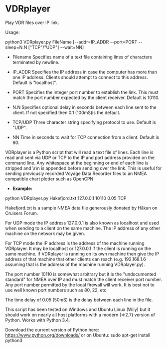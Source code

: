 # VDRplayer
Play VDR files over IP link.

Usage:

python3 VDRplayer.py FileName [--addr=IP_ADDR --port=PORT --sleep=N.N ["TCP"/"UDP"] --wait=NN]

  - Filename   Specifies name of a text file containing lines of characters terminated by newline.

  - IP_ADDR    Specifies the IP address in case the computer has more than one IP address. Clients should attempt to connect to this address.  Default is "localhost".

  - PORT       Specifies the integer port number to establish the link. This must match the port number expected by the client receiver. Default is 10110.

  - N.N        Specifies optional delay in seconds between each line sent to the client. If not specified then 0.1 (100mS)is the default.

  - TCP/UDP    Three character string specifying protocol to use. Default is "UDP".

  - NN         Time in seconds to wait for TCP connection from a client.  Default is 60.
  

VDRplayer is a Python script that will read a text file of lines. Each line is read and sent via UDP or TCP to the IP and port address provided on the command line. Any whitespace at the beginning or end of each line is stripped and \r\n is appended before sending over the link. This is useful for sending previously recorded Voyage Data Recorder files to an NMEA compatible chart plotter such as OpenCPN.

* **Example:**

python VDRplayer.py Hakefjord.txt 127.0.0.1 10110 0.05 TCP

Hakefjord.txt is a sample NMEA data file generously donated by Håkan on Cruisers Forum.

For UDP mode the IP address 127.0.0.1 is also known as localhost and used when sending to a client on the same machine. The IP address of any other machine on the network may be given.

For TCP mode the IP address is the address of the machine running VDRplayer. It may be localhost or 127.0.0.1 if the client is running on the same machine. If VDRplayer is running on its own machine then give the IP address of that machine that other clients can reach (e.g. 192.168.1.6 assuming that is the address of the machine running VDRplayer.py).

The port number 10110 is somewhat arbitrary but it is the "undocumented standard" for NMEA over IP and must match the client receiver port number. Any port number permitted by the local firewall will work. It is best not to use well known port numbers such as 80, 22, etc.

The time delay of 0.05 (50mS) is the delay between each line in the file.

This script has been tested on Windows and Ubuntu Linux (Wily) but it should work on nearly all host platforms with a modern (=>2.7) version of Python. Works with Python 3.4.

Download the current version of Python here: https://www.python.org/downloads/ or on Ubuntu: sudo apt-get install python3
